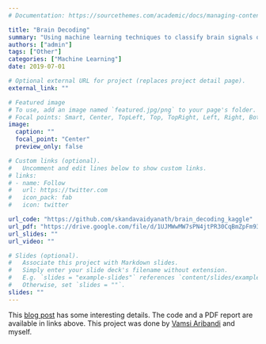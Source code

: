 ```yaml
---
# Documentation: https://sourcethemes.com/academic/docs/managing-content/

title: "Brain Decoding"
summary: "Using machine learning techniques to classify brain signals of patients looking at either a blurry face or a clear face."
authors: ["admin"]
tags: ["Other"]
categories: ["Machine Learning"]
date: 2019-07-01

# Optional external URL for project (replaces project detail page).
external_link: ""

# Featured image
# To use, add an image named `featured.jpg/png` to your page's folder.
# Focal points: Smart, Center, TopLeft, Top, TopRight, Left, Right, BottomLeft, Bottom, BottomRight.
image:
  caption: ""
  focal_point: "Center"
  preview_only: false

# Custom links (optional).
#   Uncomment and edit lines below to show custom links.
# links:
# - name: Follow
#   url: https://twitter.com
#   icon_pack: fab
#   icon: twitter

url_code: "https://github.com/skandavaidyanath/brain_decoding_kaggle"
url_pdf: "https://drive.google.com/file/d/1UJMWwMW7sPN4jtPR30CqBmZpFm93dxVW/view"
url_slides: ""
url_video: ""

# Slides (optional).
#   Associate this project with Markdown slides.
#   Simply enter your slide deck's filename without extension.
#   E.g. `slides = "example-slides"` references `content/slides/example-slides.md`.
#   Otherwise, set `slides = ""`.
slides: ""
---
```

This [blog post](https://vamsi-aribandi.github.io/brain_decoding_1/) has some interesting details. The code and a PDF report are available in links above. This project was done by [Vamsi Aribandi](https://vamsi-aribandi.github.io/) and myself.